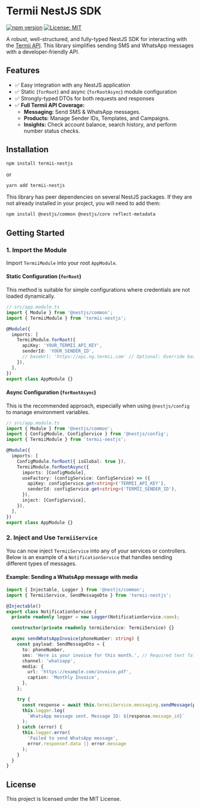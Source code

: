 # Termii NestJS SDK

[![npm version](https://badge.fury.io/js/termii-nestjs.svg)](https://badge.fury.io/js/termii-nestjs)
[![License: MIT](https://img.shields.io/badge/License-MIT-yellow.svg)](https://opensource.org/licenses/MIT)

A robust, well-structured, and fully-typed NestJS SDK for interacting with the [Termii API](https://developers.termii.com/). This library simplifies sending SMS and WhatsApp messages with a developer-friendly API.

## Features

- ✅ Easy integration with any NestJS application
- ✅ Static (`forRoot`) and async (`forRootAsync`) module configuration
- ✅ Strongly-typed DTOs for both requests and responses
- ✅ **Full Termii API Coverage:**
  - **Messaging:** Send SMS & WhatsApp messages.
  - **Products:** Manage Sender IDs, Templates, and Campaigns.
  - **Insights:** Check account balance, search history, and perform number status checks.

## Installation

```bash
npm install termii-nestjs
```

or

```bash
yarn add termii-nestjs
```

This library has peer dependencies on several NestJS packages. If they are not already installed in your project, you will need to add them:

```bash
npm install @nestjs/common @nestjs/core reflect-metadata
```

## Getting Started

### 1. Import the Module

Import `TermiiModule` into your root `AppModule`.

#### Static Configuration (`forRoot`)

This method is suitable for simple configurations where credentials are not loaded dynamically.

```typescript
// src/app.module.ts
import { Module } from '@nestjs/common';
import { TermiiModule } from 'termii-nestjs';

@Module({
  imports: [
    TermiiModule.forRoot({
      apiKey: 'YOUR_TERMII_API_KEY',
      senderId: 'YOUR_SENDER_ID',
      // baseUrl: 'https://api.ng.termii.com' // Optional: Override base URL
    }),
  ],
})
export class AppModule {}
```

#### Async Configuration (`forRootAsync`)

This is the recommended approach, especially when using `@nestjs/config` to manage environment variables.

```typescript
// src/app.module.ts
import { Module } from '@nestjs/common';
import { ConfigModule, ConfigService } from '@nestjs/config';
import { TermiiModule } from 'termii-nestjs';

@Module({
  imports: [
    ConfigModule.forRoot({ isGlobal: true }),
    TermiiModule.forRootAsync({
      imports: [ConfigModule],
      useFactory: (configService: ConfigService) => ({
        apiKey: configService.get<string>('TERMII_API_KEY'),
        senderId: configService.get<string>('TERMII_SENDER_ID'),
      }),
      inject: [ConfigService],
    }),
  ],
})
export class AppModule {}
```

### 2. Inject and Use `TermiiService`

You can now inject `TermiiService` into any of your services or controllers. Below is an example of a `NotificationService` that handles sending different types of messages.

#### Example: Sending a WhatsApp message with media

```typescript
import { Injectable, Logger } from '@nestjs/common';
import { TermiiService, SendMessageDto } from 'termii-nestjs';

@Injectable()
export class NotificationService {
  private readonly logger = new Logger(NotificationService.name);

  constructor(private readonly termiiService: TermiiService) {}

  async sendWhatsAppInvoice(phoneNumber: string) {
    const payload: SendMessageDto = {
      to: phoneNumber,
      sms: 'Here is your invoice for this month.', // Required text fallback
      channel: 'whatsapp',
      media: {
        url: 'https://example.com/invoice.pdf',
        caption: 'Monthly Invoice',
      },
    };

    try {
      const response = await this.termiiService.messaging.sendMessage(payload);
      this.logger.log(
        `WhatsApp message sent. Message ID: ${response.message_id}`
      );
    } catch (error) {
      this.logger.error(
        'Failed to send WhatsApp message',
        error.response?.data || error.message
      );
    }
  }
}
```

## License

This project is licensed under the MIT License.
